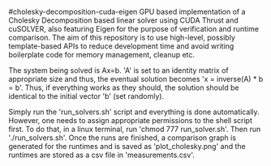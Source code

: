#cholesky-decomposition-cuda-eigen
GPU based implementation of a Cholesky Decomposition based linear solver using CUDA Thrust and cuSOLVER, also featuring Eigen for the purpose of verification and runtime comparison. The aim of this repository is to use high-level, possibly template-based APIs to reduce development time and avoid writing boilerplate code for memory management, cleanup etc.

The system being solved is Ax=b. 'A' is set to an identity matrix of appropriate size and thus, the eventual solution becomes 'x = inverse(A) * b = b'. Thus, if everything works as they should, the solution should be identical to the initial vector 'b' (set randomly).

Simply run the 'run_solvers.sh' script and everything is done automatically. However, one needs to assign appropriate permissions to the shell script first. To do that, in a linux terminal, run 'chmod 777 run_solver.sh'. Then run './run_solvers.sh'. Once the runs are finished, a comparison graph is generated for the runtimes and is saved as 'plot_cholesky.png' and the runtimes are stored as a csv file in 'measurements.csv'.

